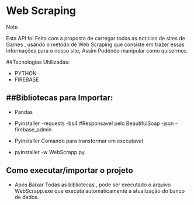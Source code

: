 <h1>
 Web Scraping
</h1>

>[!NOTE]
> Esta API foi Feita com a proposta de carregar todas as noticias de sites de Games , usando o metódo de Web Scraping que consiste em trazer essas informações para o nosso site, Assim Podendo manipular como quisermos.




##Tecnologias Ultilizadas:
- PYTHON
- FIREBASE

##Bibliotecas para Importar:
-
- Pandas
- Pyinstaller
-requests
-bs4 #Responsavel pelo BeautifulSoap
-json
-firebase_admin

- Pyinstaller
Comando para transformar em executavel 
- pyinstaller -w WebScrapp.py
  
## Como executar/importar o projeto

- Após Baixar Todas as bibliotecas , pode ser executado o arquivo WebScrapp.exe que executa automaticamente a atualização do banco de dados.
